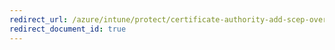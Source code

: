 ```yaml
---
redirect_url: /azure/intune/protect/certificate-authority-add-scep-overview
redirect_document_id: true
---
```

